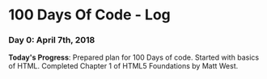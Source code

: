 # 100 Days Of Code - Log

### Day 0: April 7th, 2018

**Today's Progress**: Prepared plan for 100 Days of code. Started with basics of HTML. Completed Chapter 1 of HTML5 Foundations by Matt West.

